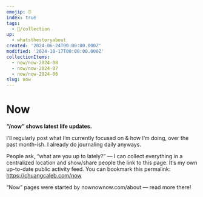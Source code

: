 ```yaml
---
emojip: ⏰
index: true
tags:
  - 📂/collection
up:
  - whatsthestoryabout
created: '2024-06-24T00:00:00.000Z'
modified: '2024-10-17T00:00:00.000Z'
collectionItems:
  - now/now-2024-08
  - now/now-2024-07
  - now/now-2024-06
slug: now
---
```

# Now

**“/now” shows latest life updates.**

I’ll regularly post what I’m currently focused on & how I’m doing, over the past month-ish. I already do journaling daily anyways.

People ask, “what are you up to lately?” — I can collect everything in a centralized location and show/share people the link to this page. It’s my own up-to-date public activity feed. You can bookmark this permalink: https://chuangcaleb.com/now

“Now” pages were started by nownownow.com/about — read more there!
